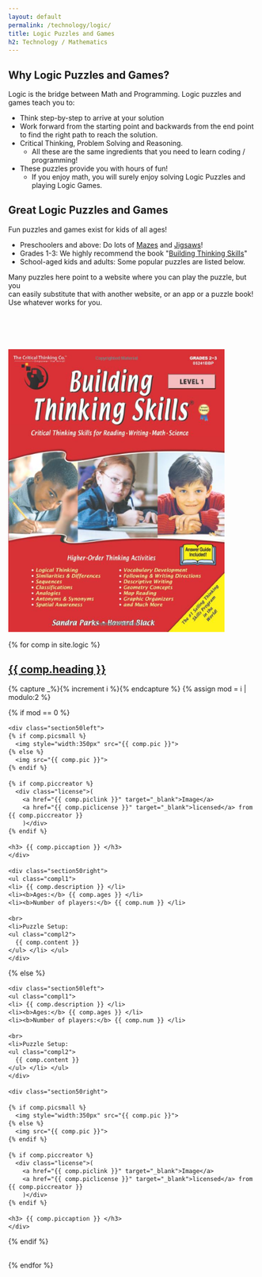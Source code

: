 ```yaml
---
layout: default
permalink: /technology/logic/
title: Logic Puzzles and Games
h2: Technology / Mathematics
---
```


<section50short> 
<h2>Why Logic Puzzles and Games?</h2>
<p>Logic is the bridge between Math and Programming. Logic puzzles and games teach you to:</p>
<ul class="yes">
 <li>Think step-by-step to arrive at your solution</li>  
 <li>Work forward from the starting point and backwards from the end point to find the right path to reach the solution.</li>
 <li> Critical Thinking, Problem Solving and Reasoning. 
 <ul class="aboutl2"><li>All these are the same ingredients that you need to learn coding / programming! </li></ul>
 </li>
 <li>These puzzles provide you with hours of fun!
 <ul class="aboutl2"><li>If you enjoy math, you will surely enjoy solving Logic Puzzles and playing Logic Games.</li></ul>
 </li>
</ul>
</section50short>

<sectionpd>
<h2>Great Logic Puzzles and Games</h2>

<div class="sectionpdContent" style="min-height: 250px;">

<p>Fun puzzles and games exist for kids of all ages!</p>
<ul class="disc16l1"> 
 <li>Preschoolers and above: Do lots of <a href="https://www.amazon.com/s?k=maze+books+for+kids&ref=nb_sb_noss_2" target="_blank">Mazes</a> and <a href="https://www.amazon.com/s?k=jigsaw+puzzles&ref=nb_sb_noss_2" target="_blank">Jigsaws</a>!</li>
 <li>Grades 1-3: We highly recommend the book "<a href="https://www.amazon.com/gp/product/1601441495/" target="_blank">Building Thinking Skills</a>"</li>
 <li>School-aged kids and adults: Some popular puzzles are listed below. </li>
 </ul>
<p>Many puzzles here point to a website where you can play the puzzle, but you <br>can easily substitute that with another website, or an app or a puzzle book! <br> Use whatever works for you. </p>

</div>
  <img class="sectionpdPicture" style="margin-top: 0px;" src="/images/tech/Thinking.png">
</sectionpd>

{% for comp in site.logic %}  
<section50> 
  <h2> <a href=" {{ comp.toplink }} " target="_blank">{{ comp.heading }} </a> </h2>

  <!-- Use capture to prevent outputting i -->
  {% capture _%}{% increment i %}{% endcapture %}
  {% assign mod = i | modulo:2 %}

  <!-- For even loop runs, put pic to left. Switch for odd -->
  {% if mod == 0 %}

    <div class="section50left">
    {% if comp.picsmall %}
      <img style="width:350px" src="{{ comp.pic }}">
    {% else %}
      <img src="{{ comp.pic }}">
    {% endif %}

    {% if comp.piccreator %}
      <div class="license">(
        <a href="{{ comp.piclink }}" target="_blank">Image</a>
        <a href="{{ comp.piclicense }}" target="_blank">licensed</a> from {{ comp.piccreator }}
        )</div>
    {% endif %}

    <h3> {{ comp.piccaption }} </h3>
    </div>

    <div class="section50right">
    <ul class="compl1">
    <li> {{ comp.description }} </li>
    <li><b>Ages:</b> {{ comp.ages }} </li>
    <li><b>Number of players:</b> {{ comp.num }} </li>   

    <br>
    <li>Puzzle Setup:
    <ul class="compl2">
      {{ comp.content }} 
    </ul> </li> </ul>
    </div>

  {% else %}

    <div class="section50left">
    <ul class="compl1">
    <li> {{ comp.description }} </li>
    <li><b>Ages:</b> {{ comp.ages }} </li>
    <li><b>Number of players:</b> {{ comp.num }} </li>
 
    <br>
    <li>Puzzle Setup:
    <ul class="compl2">
      {{ comp.content }} 
    </ul> </li> </ul>
    </div>
 
    <div class="section50right">

    {% if comp.picsmall %}
      <img style="width:350px" src="{{ comp.pic }}">
    {% else %}
      <img src="{{ comp.pic }}">
    {% endif %}

    {% if comp.piccreator %}
      <div class="license">(
        <a href="{{ comp.piclink }}" target="_blank">Image</a>
        <a href="{{ comp.piclicense }}" target="_blank">licensed</a> from {{ comp.piccreator }}
        )</div>
    {% endif %}

    <h3> {{ comp.piccaption }} </h3>
    </div>

  {% endif %}

</section50>
<br>
{% endfor %}
